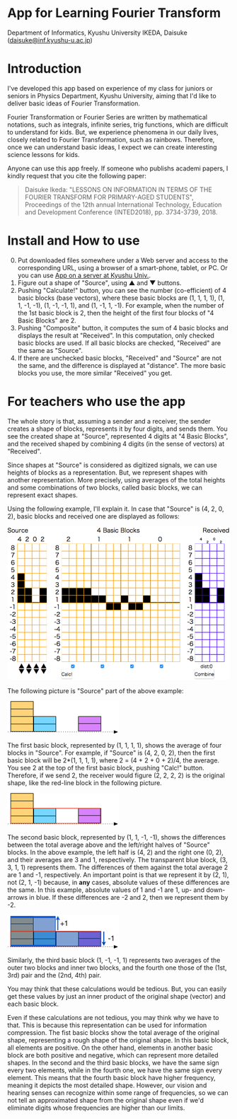 App for Learning Fourier Transform
===============
Department of Informatics, Kyushu University 
IKEDA, Daisuke (daisuke@inf.kyushu-u.ac.jp)

# Introduction
I've developed this app based on experience of my class for
juniors or seniors in Physics Department, Kyushu University,
aiming that I'd like to deliver basic ideas of Fourier Transformation.

Fourier Transformation or Fourier Series are written by mathematical notations,
such as integrals, infinite series, trig functions,
which are difficult to understand for kids.
But, we experience  phenomena in our daily lives, closely related to Fourier Transformation,  such as rainbows. 
Therefore, once we can understand basic ideas, I expect we can create interesting
science lessons for kids.

Anyone can use this app freely. If someone who publishs academi papers, I kindly request that you cite the following paper:
> Daisuke Ikeda: "LESSONS ON INFORMATION IN TERMS OF THE FOURIER TRANSFORM FOR PRIMARY-AGED STUDENTS", Proceedings of the 12th annual International Technology, Education and Development Conference (INTED2018), pp. 3734-3739, 2018.

# Install and How to use
0. Put downloaded files somewhere under a Web server and access to the corresponding URL, using a browser of a smart-phone, tablet, or PC. Or you can use [App on a server at Kyushu Univ.](https://rebrand.ly/sendi07afc).
1. Figure out a shape of "Source", using ▲ and ▼ buttons.
2. Pushing "Calculate!" button, you can see the number (co-efficient) of 4 basic blocks (base vectors), where these basic blocks are (1, 1, 1, 1), (1, 1, -1, -1), (1, -1, -1, 1), and (1, -1, 1, -1). For example, when the number of the 1st basic block is 2, then the height of the first four blocks of "4 Basic Blocks" are 2.
3. Pushing "Composite" button, it computes the sum of 4 basic blocks and displays the result at "Received". In this computation, only checked basic blocks are used. If all basic blocks are checked, "Received" are the same as "Source".
4. If there are unchecked basic blocks, "Received" and "Source" are not the same, and the difference is displayed at "distance". The more basic blocks you use, the more similar "Received" you get.

# For teachers who use the app
The whole story is that, assuming a sender and a receiver, the sender creates a shape of blocks, represents it by four digits, and sends them. You see the created shape at "Source", represented 4 digits at "4 Basic Blocks", and the received shaped by combining 4 digits (in the sense of vectors) at "Received".

Since shapes at "Source" is considered as digitized signals, we can use heights of blocks as a representation. But, we represent shapes with another representation. More precisely, using averages of the total heights and some combinations of two blocks, called basic blocks, we can represent exact shapes.

Using the following example, I'll explain it. In case that "Source" is (4, 2, 0, 2), basic blocks and received one are displayed as follows:

![Example: dump](img/example.png)

The following picture is "Source" part of the above example:

![Example: (4, 2, 0, 2)](img/example4202.png)

The first basic block, represented by (1, 1, 1, 1), shows the average of four blocks in "Source". For example, if "Source" is (4, 2, 0, 2), then the first basic block will be 2*(1, 1, 1, 1), where 2 = (4 + 2 + 0 + 2)/4, the average. You see 2 at the top of the first basic block, pushing "Calc!" button. Therefore, if we send 2, the receiver would figure (2, 2, 2, 2) is the original shape, like the red-line block in the following picture.

![Example：(4, 2, 0, 2) and the total average](img/example4202avg.png)

The second basic block, represented by (1, 1, -1, -1), shows the differences between the total average above and the left/right halves of "Source" blocks. In the above example, the left half is (4, 2) and the right one (0, 2), and their averages are 3 and 1, respectively. The transparent blue block, (3, 3, 1, 1) represents them. The differences of them against the total average 2 are 1 and -1, respectively. An important point is that we represent it by (2, 1), not (2, 1, -1) because, in **any** cases, absolute values of these differences are the same. In this example, absolute values of 1 and -1 are 1, up- and down-arrows in blue. If these differences are -2 and 2, then we represent them by -2.

![Example: averages of left and right halves of (4, 2, 0, 2)](img/example4202_2avgs.png)

Similarly, the third basic block (1, -1, -1, 1) represents two averages of the outer two blocks and inner two blocks, and the fourth one those of the (1st, 3rd) pair and the (2nd, 4th) pair.

You may think that these calculations would be tedious. But, you can easily get these values by just an inner product of the original shape (vector) and each basic block.

Even if these calculations are not tedious, you may think why we have to that. This is because this representation can be used for information compression. The fist basic blocks show the total average of the original shape, representing a rough shape of the original shape. In this basic block, all elements are positive. On the other hand, elements in another basic block are both positive and negative, which can represent more detailed shapes. In the second and the third basic blocks, we have the same sign every two elements, while in the fourth one, we have the same sign every element. This means that the fourth basic block have higher frequency, meaning it depicts the most detailed shape. However, our vision and hearing senses can recognize within some range of frequencies, so we can not tell an approximated shape from the original shape even if we'd eliminate digits whose frequencies are higher than our limits.

